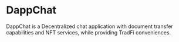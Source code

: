 # DappChat
DappChat is a Decentralized chat application with document transfer capabilities and NFT services, while providing TradFi conveniences.
